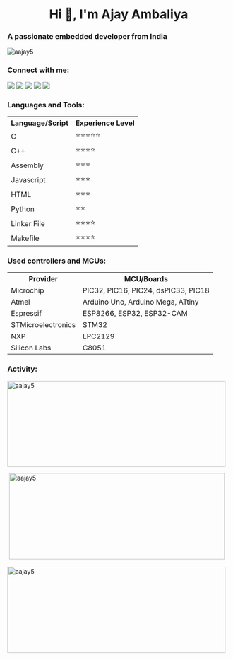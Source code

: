 
<div align="left">

<h1 align="center">Hi 👋, I'm Ajay Ambaliya</h1>
<h3 >A passionate embedded developer from India</h3>

<p><img src="https://komarev.com/ghpvc/?username=aajay5&label=Profile%20views&color=050505&style=flat" alt="aajay5" /> </p>

<h3 >Connect with me:</h3>
<p>
<a href="https://twitter.com/ajyambaliya" target="blank"><img src = https://shields.io/badge//-ajyambaliya-blue?logo=twitter&style=flat /></a>
<a href="https://linkedin.com/in/ambaliya-ajay-0b38547b" target="blank"><img src = https://shields.io/badge//-ambaliya&#8212;ajay&#8212;0b38547b-blue?logo=linkedin&style=flat /></a>
<a href="https://fb.com/ambaliya.ajay.003" target="blank"><img src = https://shields.io/badge//-ambaliya.ajay.003-blue?logo=facebook&style=flat /></a>
<a href="https://instagram.com/ambaliyaajay005" target="blank"><img src = https://shields.io/badge//-ambaliyaajay005-red?logo=instagram&style=flat /></a>
<a href="https://www.youtube.com/channel/UCm3MTUDEpwMWt1qwnzuvJrw" target="blank"><img src = https://shields.io/badge//-Entertainment&nbsp;Freak-red?logo=youtube&style=flat /></a></br>
</p>

<h3> Languages and Tools:</h3>
<table style="width:fit-content;">
    <tr>
    <th> Language/Script </th>
    <th> Experience Level</th>
  </tr>
  <tr>
    <td> C </td>
    <td>&#11088;&#11088;&#11088;&#11088;&#11088;</td>
  </tr>
  <tr>
    <td> C++ </td>
    <td>&#11088;&#11088;&#11088;&#11088;</td>
  </tr>
  <tr>
    <td> Assembly </td>
    <td>&#11088;&#11088;&#11088;</td>
  </tr>
  <tr>
    <td> Javascript </td>
    <td>&#11088;&#11088;&#11088;</td>
  </tr>
  <tr>
    <td> HTML </td>
    <td>&#11088;&#11088;&#11088;</td>
  </tr>
  <tr>
    <td> Python </td>
    <td>&#11088;&#11088;</td>
  </tr>
  <tr>
    <td> Linker File </td>
    <td>&#11088;&#11088;&#11088;&#11088;</td>
  </tr>
  <tr>
    <td> Makefile </td>
    <td>&#11088;&#11088;&#11088;&#11088;</td>
  </tr>
</table>

<h3>Used controllers and MCUs:</h3>
<table style="width:fit-content;">
 <tr>
    <th> Provider </th>
    <th> MCU/Boards </th>
  </tr>
  <tr>
    <td> Microchip </td>
    <td> PIC32, PIC16,  PIC24, dsPIC33, PIC18 </td>
  </tr>
  <tr>
    <td> Atmel </td>
    <td>Arduino Uno, Arduino Mega, ATtiny</td>
  </tr>
  <tr>
    <td> Espressif </td>
    <td>   ESP8266, ESP32, ESP32-CAM </td>
  </tr>
  <tr>
    <td> STMicroelectronics </td>
    <td> STM32 </td>
  </tr>
  <tr>
    <td> NXP </td>
    <td> LPC2129 </td>
  </tr>
  <tr>
    <td> Silicon Labs </td>
    <td> C8051 </td>
  </tr>
</table>

<h3>Activity: </h3>
<p ><img  src="https://github-readme-stats.vercel.app/api/top-langs?username=aajay5&show_icons=true&theme=dark&locale=en&layout=compact" width="494" height="195"  alt="aajay5" /></p>

<p >&nbsp;<img  src="https://github-readme-stats.vercel.app/api?username=aajay5&show_icons=true&theme=synthwave&text_color=ffffff&locale=en" width="488" height="195"  alt="aajay5" /></p>

<p ><img  src="https://github-readme-streak-stats.herokuapp.com/?user=aajay5&theme=dark" width="494" height="195"  alt="aajay5" /></p>

</div>
